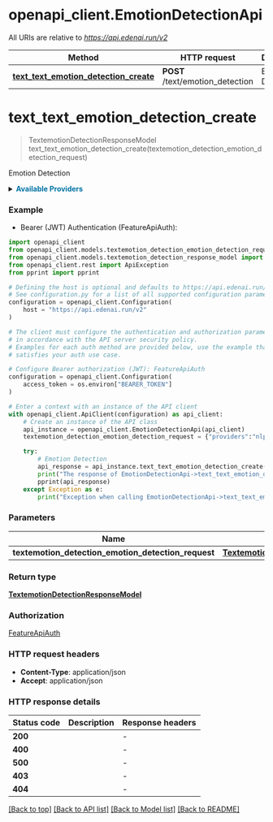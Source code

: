 # openapi_client.EmotionDetectionApi

All URIs are relative to *https://api.edenai.run/v2*

Method | HTTP request | Description
------------- | ------------- | -------------
[**text_text_emotion_detection_create**](EmotionDetectionApi.md#text_text_emotion_detection_create) | **POST** /text/emotion_detection | Emotion Detection


# **text_text_emotion_detection_create**
> TextemotionDetectionResponseModel text_text_emotion_detection_create(textemotion_detection_emotion_detection_request)

Emotion Detection

<details><summary><strong style='color: #0072a3; cursor: pointer'>Available Providers</strong></summary>    |Provider|Version|Price|Billing unit| |----|-------|-----|------------| |**nlpcloud**|`v1`|25.0 (per 1000 request)|1 request |**vernai**|`v1`|2.0 (per 1000 request)|1 request   </details>  

### Example

* Bearer (JWT) Authentication (FeatureApiAuth):

```python
import openapi_client
from openapi_client.models.textemotion_detection_emotion_detection_request import TextemotionDetectionEmotionDetectionRequest
from openapi_client.models.textemotion_detection_response_model import TextemotionDetectionResponseModel
from openapi_client.rest import ApiException
from pprint import pprint

# Defining the host is optional and defaults to https://api.edenai.run/v2
# See configuration.py for a list of all supported configuration parameters.
configuration = openapi_client.Configuration(
    host = "https://api.edenai.run/v2"
)

# The client must configure the authentication and authorization parameters
# in accordance with the API server security policy.
# Examples for each auth method are provided below, use the example that
# satisfies your auth use case.

# Configure Bearer authorization (JWT): FeatureApiAuth
configuration = openapi_client.Configuration(
    access_token = os.environ["BEARER_TOKEN"]
)

# Enter a context with an instance of the API client
with openapi_client.ApiClient(configuration) as api_client:
    # Create an instance of the API class
    api_instance = openapi_client.EmotionDetectionApi(api_client)
    textemotion_detection_emotion_detection_request = {"providers":"nlpcloud,vernai","text":"I'm scared!"} # TextemotionDetectionEmotionDetectionRequest | 

    try:
        # Emotion Detection
        api_response = api_instance.text_text_emotion_detection_create(textemotion_detection_emotion_detection_request)
        print("The response of EmotionDetectionApi->text_text_emotion_detection_create:\n")
        pprint(api_response)
    except Exception as e:
        print("Exception when calling EmotionDetectionApi->text_text_emotion_detection_create: %s\n" % e)
```



### Parameters


Name | Type | Description  | Notes
------------- | ------------- | ------------- | -------------
 **textemotion_detection_emotion_detection_request** | [**TextemotionDetectionEmotionDetectionRequest**](TextemotionDetectionEmotionDetectionRequest.md)|  | 

### Return type

[**TextemotionDetectionResponseModel**](TextemotionDetectionResponseModel.md)

### Authorization

[FeatureApiAuth](../README.md#FeatureApiAuth)

### HTTP request headers

 - **Content-Type**: application/json
 - **Accept**: application/json

### HTTP response details

| Status code | Description | Response headers |
|-------------|-------------|------------------|
**200** |  |  -  |
**400** |  |  -  |
**500** |  |  -  |
**403** |  |  -  |
**404** |  |  -  |

[[Back to top]](#) [[Back to API list]](../README.md#documentation-for-api-endpoints) [[Back to Model list]](../README.md#documentation-for-models) [[Back to README]](../README.md)

